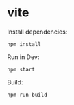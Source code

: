 # vite
Install dependencies:
```
npm install
```

Run in Dev:
```
npm start
```

Build:
```
npm run build
```
